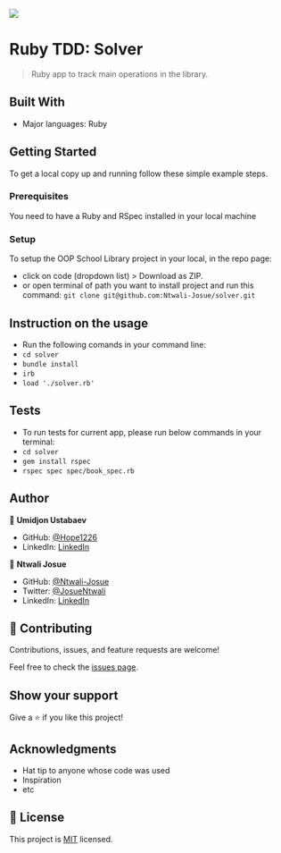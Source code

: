 ![](https://img.shields.io/badge/Microverse-blueviolet)

# Ruby TDD: Solver 

> Ruby app to track main operations in the library.

## Built With

- Major languages: Ruby

## Getting Started

To get a local copy up and running follow these simple example steps.

### Prerequisites

You need to have a Ruby and RSpec installed in your local machine 

### Setup

To setup the OOP School Library project in your local, in the repo page: 
- click on code (dropdown list) > Download as ZIP. 
- or open terminal of path you want to install project and run this command:
`git clone git@github.com:Ntwali-Josue/solver.git`

## Instruction on the usage
- Run the following comands in your command line:
- `cd solver`
- `bundle install`
- `irb`
- `load './solver.rb'`

## Tests
- To run tests for current app, please run below commands in your terminal:
- `cd solver`
- `gem install rspec`
- `rspec spec spec/book_spec.rb`

## Author

👤 **Umidjon Ustabaev**

- GitHub: [@Hope1226](https://github.com/Hope1226)
- LinkedIn: [LinkedIn](https://www.linkedin.com/in/umidjon-ustabaev/)

👤 **Ntwali Josue**

- GitHub: [@Ntwali-Josue](https://github.com/Ntwali-Josue)
- Twitter: [@JosueNtwali](https://twitter.com/JosueNtwali)
- LinkedIn: [LinkedIn](https://www.linkedin.com/in/karangwa/)

## 🤝 Contributing

Contributions, issues, and feature requests are welcome!

Feel free to check the [issues page](https://github.com/Ntwali-Josue/solver/issues).

## Show your support

Give a ⭐️ if you like this project!

## Acknowledgments

- Hat tip to anyone whose code was used
- Inspiration
- etc

## 📝 License

This project is [MIT](./MIT.md) licensed.

